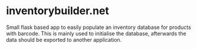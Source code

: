 # inventorybuilder.net
Small flask based app to easily populate an inventory database for products with barcode. This is mainly used to initialise the database, afterwards the data should be exported to another application.
